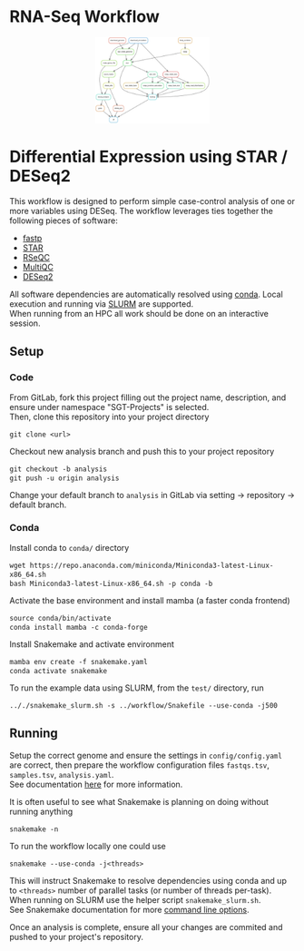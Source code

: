 # RNA-Seq Workflow
<div align="center">
    <img src="resources/dag.svg" width="40%" height="40%">
</div>

# Differential Expression using STAR / DESeq2
This workflow is designed to perform simple case-control analysis of one or more variables using DESeq.
The workflow leverages ties together the following pieces of software:
* [fastp](https://github.com/OpenGene/fastp)
* [STAR](https://github.com/alexdobin/STAR)
* [RSeQC](http://rseqc.sourceforge.net/)
* [MultiQC](https://multiqc.info/)
* [DESeq2](https://bioconductor.org/packages/release/bioc/html/DESeq2.html)

All software dependencies are automatically resolved using [conda](https://docs.conda.io/projects/conda/en/latest/user-guide/concepts/index.html).
Local execution and running via [SLURM](https://slurm.schedmd.com/) are supported.  
When running from an HPC all work should be done on an interactive session.

## Setup
### Code
From GitLab, fork this project filling out the project name, description, and ensure under namespace "SGT-Projects" is selected.  
Then, clone this repository into your project directory
```
git clone <url>
```

Checkout new analysis branch and push this to your project repository
```
git checkout -b analysis
git push -u origin analysis
```

Change your default branch to `analysis` in GitLab via setting -> repository -> default branch.

### Conda
Install conda to `conda/` directory
```
wget https://repo.anaconda.com/miniconda/Miniconda3-latest-Linux-x86_64.sh
bash Miniconda3-latest-Linux-x86_64.sh -p conda -b
```

Activate the base environment and install mamba (a faster conda frontend)
```
source conda/bin/activate
conda install mamba -c conda-forge
```

Install Snakemake and activate environment
```
mamba env create -f snakemake.yaml
conda activate snakemake
```

To run the example data using SLURM, from the `test/` directory, run
```
.././snakemake_slurm.sh -s ../workflow/Snakefile --use-conda -j500
```

## Running
Setup the correct genome and ensure the settings in `config/config.yaml` are correct, then prepare the workflow configuration files `fastqs.tsv`, `samples.tsv`, `analysis.yaml`.    
See documentation [here](config/README.md) for more information.  

It is often useful to see what Snakemake is planning on doing without running anything
```
snakemake -n
```

To run the workflow locally one could use
```
snakemake --use-conda -j<threads>
```
This will instruct Snakemake to resolve dependencies using conda and up to `<threads>` number of parallel tasks (or number of threads per-task).  
When running on SLURM use the helper script `snakemake_slurm.sh`.  
See Snakemake documentation for more [command line options](https://snakemake.readthedocs.io/en/stable/executing/cli.html#all-options).


Once an analysis is complete, ensure all your changes are commited and pushed to your project's repository.
